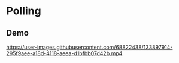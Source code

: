 # Polling

## Demo

https://user-images.githubusercontent.com/68822438/133897914-295f9aee-a18d-4118-aeea-d1bfbb07d42b.mp4

